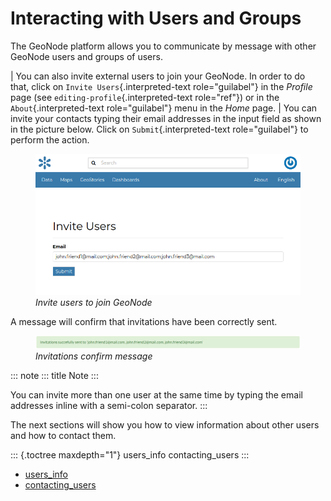# Interacting with Users and Groups

The GeoNode platform allows you to communicate by message with other GeoNode users and groups of users.

| You can also invite external users to join your GeoNode. In order to do that, click on `Invite Users`{.interpreted-text role="guilabel"} in the *Profile* page (see `editing-profile`{.interpreted-text role="ref"}) or in the `About`{.interpreted-text role="guilabel"} menu in the *Home* page.
| You can invite your contacts typing their email addresses in the input field as shown in the picture below. Click on `Submit`{.interpreted-text role="guilabel"} to perform the action.

<figure>
<img src="img/invite_users.png" class="align-center" alt="img/invite_users.png" />
<figcaption><em>Invite users to join GeoNode</em></figcaption>
</figure>

A message will confirm that invitations have been correctly sent.

<figure>
<img src="img/invite_users_confirm.png" class="align-center" alt="img/invite_users_confirm.png" />
<figcaption><em>Invitations confirm message</em></figcaption>
</figure>

::: note
::: title
Note
:::

You can invite more than one user at the same time by typing the email addresses inline with a semi-colon separator.
:::

The next sections will show you how to view information about other users and how to contact them.

::: {.toctree maxdepth="1"}
users_info
contacting_users
:::


- [users_info](users_info.md)
- [contacting_users](contacting_users.md)

